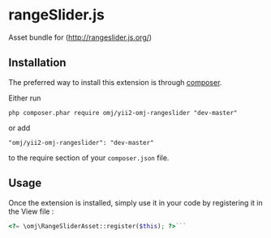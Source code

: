 rangeSlider.js 
===============
Asset bundle for (http://rangeslider.js.org/)

Installation
------------

The preferred way to install this extension is through [composer](http://getcomposer.org/download/).

Either run

```
php composer.phar require omj/yii2-omj-rangeslider "dev-master"
```

or add

```
"omj/yii2-omj-rangeslider": "dev-master"
```

to the require section of your `composer.json` file.


Usage
-----

Once the extension is installed, simply use it in your code by registering it in the View file :

```php
<?= \omj\RangeSliderAsset::register($this); ?>```